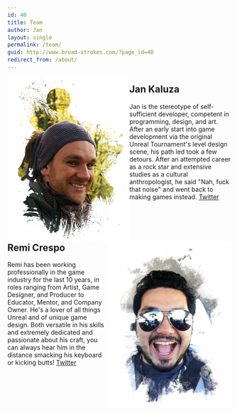 ```yaml
---
id: 40
title: Team
author: Jan
layout: single
permalink: /team/
guid: http://www.broad-strokes.com/?page_id=40
redirect_from: /about/
---
```


<img src="/images/jan-portrait1.png" style="float: left" >


## Jan Kaluza

Jan is the stereotype of self-sufficient developer, competent in programming, design, and art. After an early start into game development via the original Unreal Tournament's level design scene, his path led took a few detours. After an attempted career as a rock star and extensive studies as a cultural anthropologist, he said "Nah, fuck that noise" and went back to making games instead.
<a href="https://twitter.com/JKashaar" target="_blank">Twitter</a>

&nbsp;

<img src="/images/remi-portrait.png" style="float: right" >

&nbsp;

## Remi Crespo

Remi has been working professionally in the game industry for the last 10 years, in roles ranging from Artist, Game Designer, and Producer to Educator, Mentor, and Company Owner. He's a lover of all things Unreal and of unique game design. Both versatile in his skills and extremely dedicated and passionate about his craft, you can always hear him in the distance smacking his keyboard or kicking butts!
<a href="https://twitter.com/RemiGameDev" target="_blank">Twitter</a>

